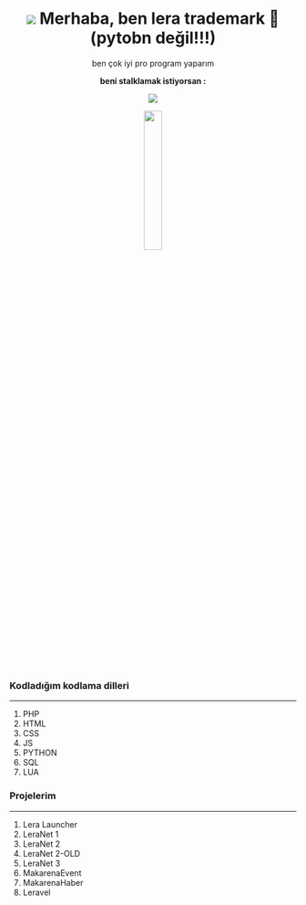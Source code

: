 <h1 align="center"><img src="https://cdn.discordapp.com/attachments/996815021109674054/1078684608360632361/icons8-information.gif">
Merhaba, ben lera trademark 🐍(pytobn değil!!!)</h1>
<p align="center">ben çok iyi pro program yaparım</p>
<p align="center"><b>beni stalklamak istiyorsan :</b></p>
<p align="center">
   <img aling="center" src="https://lanyard.cnrad.dev/api/852593823334924348">
</p>
<p align="center">
  <a href="http://leranet.net" align="center"><img src="https://cdn.discordapp.com/attachments/996815021109674054/1086377252679335936/logo36.png" width="25%"></a>
</p>

### Kodladığım kodlama dilleri
---
1. PHP
2. HTML
3. CSS
4. JS
7. PYTHON
18. SQL
23. LUA

### Projelerim
---
1. Lera Launcher
2. LeraNet 1
3. LeraNet 2
4. LeraNet 2-OLD
5. LeraNet 3
6. MakarenaEvent
7. MakarenaHaber
8. Leravel
